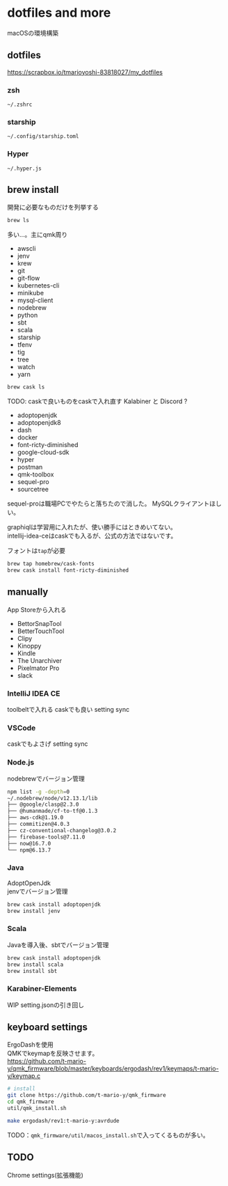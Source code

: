 # dotfiles and more

macOSの環境構築

## dotfiles

<https://scrapbox.io/tmarioyoshi-83818027/my_dotfiles>

### zsh

`~/.zshrc`

### starship

`~/.config/starship.toml`

### Hyper

`~/.hyper.js`

## brew install

開発に必要なものだけを列挙する

```sh
brew ls
```

多い…。主にqmk周り

- awscli
- jenv
- krew
- git
- git-flow
- kubernetes-cli
- minikube
- mysql-client
- nodebrew
- python
- sbt
- scala
- starship
- tfenv
- tig
- tree
- watch
- yarn

```sh
brew cask ls
```

TODO: caskで良いものをcaskで入れ直す
Kalabiner と Discord ?

- adoptopenjdk
- adoptopenjdk8
- dash
- docker
- font-ricty-diminished
- google-cloud-sdk
- hyper
- postman
- qmk-toolbox
- sequel-pro
- sourcetree

sequel-proは職場PCでやたらと落ちたので消した。
MySQLクライアントほしい。

graphiqlは学習用に入れたが、使い勝手にはときめいてない。  
intellij-idea-ceはcaskでも入るが、公式の方法ではないです。

フォントは`tap`が必要

```sh
brew tap homebrew/cask-fonts
brew cask install font-ricty-diminished
```

## manually

App Storeから入れる

- BettorSnapTool
- BetterTouchTool
- Clipy
- Kinoppy
- Kindle
- The Unarchiver
- Pixelmator Pro
- slack

### IntelliJ IDEA CE

toolbeltで入れる caskでも良い
setting sync

### VSCode

caskでもよさげ
setting sync

### Node.js

nodebrewでバージョン管理

```sh
npm list -g -depth=0
~/.nodebrew/node/v12.13.1/lib
├── @google/clasp@2.3.0
├── @humanmade/cf-to-tf@0.1.3
├── aws-cdk@1.19.0
├── commitizen@4.0.3
├── cz-conventional-changelog@3.0.2
├── firebase-tools@7.11.0
├── now@16.7.0
└── npm@6.13.7
```

### Java

AdoptOpenJdk  
jenvでバージョン管理  

```sh
brew cask install adoptopenjdk
brew install jenv
```

### Scala

Javaを導入後、sbtでバージョン管理

```sh
brew cask install adoptopenjdk
brew install scala
brew install sbt
```

### Karabiner-Elements

WIP setting.jsonの引き回し

## keyboard settings

ErgoDashを使用  
QMKでkeymapを反映させます。  
<https://github.com/t-mario-y/qmk_firmware/blob/master/keyboards/ergodash/rev1/keymaps/t-mario-y/keymap.c>

```sh
# install
git clone https://github.com/t-mario-y/qmk_firmware
cd qmk_firmware
util/qmk_install.sh

make ergodash/rev1:t-mario-y:avrdude
```

TODO：`qmk_firmware/util/macos_install.sh`で入ってくるものが多い。  

## TODO

Chrome settings(拡張機能)
